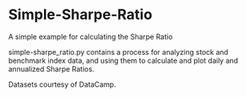 # Simple-Sharpe-Ratio
A simple example for calculating the Sharpe Ratio

simple-sharpe_ratio.py contains a process for analyzing stock and benchmark index data, and using them to calculate and plot daily and annualized Sharpe Ratios.

Datasets courtesy of DataCamp.
